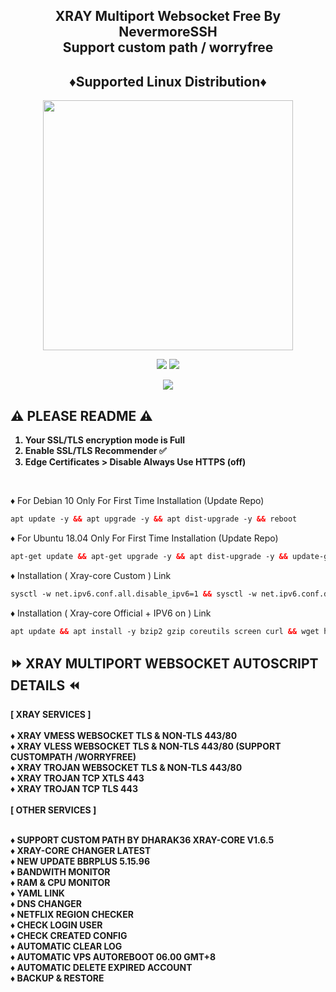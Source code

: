<!DOCTYPE html>
<h2 align="center">
 XRAY Multiport Websocket Free By NevermoreSSH 
<br> Support custom path / worryfree
  
<h2 align="center"> ♦️Supported Linux Distribution♦️</h2>
<p align="center"><img src="https://d33wubrfki0l68.cloudfront.net/5911c43be3b1da526ed609e9c55783d9d0f6b066/9858b/assets/img/debian-ubuntu-hover.png"width="400"></p>
<p align="center"><img src="https://img.shields.io/static/v1?style=for-the-badge&logo=debian&label=Debian%2010&message=Buster&color=red"> <img src="https://img.shields.io/static/v1?style=for-the-badge&logo=ubuntu&label=Ubuntu%2018.04&message=LTS&color=orange"></p>
  
<p align="center"><img src="https://img.shields.io/badge/Service-Multiport (XRAY)-white"></p>

## ⚠️ PLEASE README ⚠️
<b>

1. Your SSL/TLS encryption mode is Full
2. Enable SSL/TLS Recommender ✅
3. Edge Certificates > Disable Always Use HTTPS (off)

<br>
</b>
</b>

♦️ For Debian 10 Only For First Time Installation (Update Repo) <br>
 
  ```html
 apt update -y && apt upgrade -y && apt dist-upgrade -y && reboot
  ```
  ♦️ For Ubuntu 18.04 Only For First Time Installation (Update Repo) <br>
  
  ```html
 apt-get update && apt-get upgrade -y && apt dist-upgrade -y && update-grub && reboot
 ```
♦️ Installation ( Xray-core Custom ) Link<br>

  ```html
sysctl -w net.ipv6.conf.all.disable_ipv6=1 && sysctl -w net.ipv6.conf.default.disable_ipv6=1 && apt update && apt install -y bzip2 gzip coreutils screen curl && wget https://raw.githubusercontent.com/NevermoreSSH/yourpath/main/setup.sh && chmod +x setup.sh && ./setup.sh
  ```
♦️ Installation ( Xray-core Official + IPV6 on ) Link<br>

  ```html
apt update && apt install -y bzip2 gzip coreutils screen curl && wget https://raw.githubusercontent.com/NevermoreSSH/yourpath/main/setup2.sh && chmod +x setup2.sh && ./setup2.sh
  ```
<b>

## ⏩ XRAY MULTIPORT WEBSOCKET AUTOSCRIPT DETAILS ⏪
<b>
[ XRAY SERVICES ] <br>
<br>
♦️ XRAY VMESS WEBSOCKET TLS & NON-TLS 443/80<br>
♦️ XRAY VLESS WEBSOCKET TLS & NON-TLS 443/80 (SUPPORT CUSTOMPATH /WORRYFREE)<br>
♦️ XRAY TROJAN WEBSOCKET TLS & NON-TLS 443/80<br>
♦️ XRAY TROJAN TCP XTLS 443<br>
♦️ XRAY TROJAN TCP TLS 443<br>
<br>
[ OTHER SERVICES ] <br>
<br>

♦️ SUPPORT CUSTOM PATH BY DHARAK36 XRAY-CORE V1.6.5 <br>
♦️ XRAY-CORE CHANGER LATEST <br>
♦️ NEW UPDATE BBRPLUS 5.15.96 <br>
♦️ BANDWITH MONITOR <br>
♦️ RAM & CPU MONITOR <br>
♦️ YAML LINK <br>
♦️ DNS CHANGER <br>
♦️ NETFLIX REGION CHECKER <br>
♦️ CHECK LOGIN USER <br>
♦️ CHECK CREATED CONFIG <br>
♦️ AUTOMATIC CLEAR LOG <br>
♦️ AUTOMATIC VPS AUTOREBOOT 06.00 GMT+8 <br>
♦️ AUTOMATIC DELETE EXPIRED ACCOUNT <br>
♦️ BACKUP & RESTORE <br></br>
